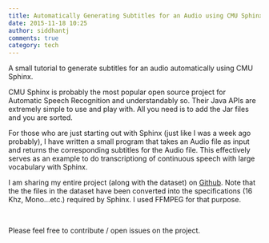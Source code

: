 ```yaml
---
title: Automatically Generating Subtitles for an Audio using CMU Sphinx
date: 2015-11-18 10:25
author: siddhantj
comments: true
category: tech
---
```

A small tutorial to generate subtitles for an audio automatically using CMU Sphinx.

CMU Sphinx is probably the most popular open source project for Automatic Speech Recognition and understandably so. Their Java APIs are extremely simple to use and play with. All you need is to add the Jar files and you are sorted.

For those who are just starting out with Sphinx (just like I was a week ago probably), I have written a small program that takes an Audio file as input and returns the corresponding subtitles for the Audio file. This effectively serves as an example to do transcriptiong of continuous speech with large vocabulary with Sphinx.

I am sharing my entire project (along with the dataset) on <a href="https://github.com/siddhantjain/SphinxTest">Github</a>. Note that the the files in the dataset have been converted into the specifications (16 Khz, Mono...etc.) required by Sphinx. I used FFMPEG for that purpose.

&nbsp;

Please feel free to contribute / open issues on the project.
